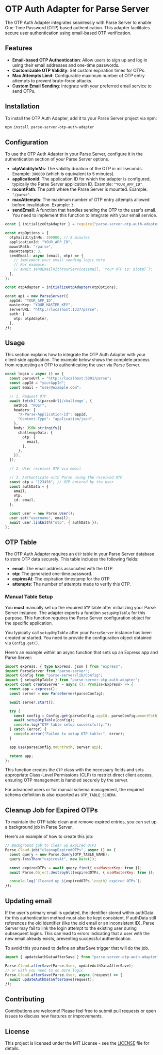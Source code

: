# OTP Auth Adapter for Parse Server

The OTP Auth Adapter integrates seamlessly with Parse Server to enable One-Time Password (OTP) based authentication. This adapter facilitates secure user authentication using email-based OTP verification.

## Features

- **Email-based OTP Authentication**: Allow users to sign up and log in using their email addresses and one-time passwords.
- **Customizable OTP Validity**: Set custom expiration times for OTPs.
- **Max Attempts Limit**: Configurable maximum number of OTP entry attempts to prevent brute-force attacks.
- **Custom Email Sending**: Integrate with your preferred email service to send OTPs.

## Installation

To install the OTP Auth Adapter, add it to your Parse Server project via npm:

```bash
npm install parse-server-otp-auth-adapter
```

## Configuration

To use the OTP Auth Adapter in your Parse Server, configure it in the authentication section of your Parse Server options.

- **otpValidityInMs**: The validity duration of the OTP in milliseconds. Example: `300000` (which is equivalent to 5 minutes).
- **applicationId**: The application ID for which the adapter is configured, typically the Parse Server application ID. Example: `"YOUR_APP_ID"`.
- **mountPath**: The path where the Parse Server is mounted. Example: `"/parse"`.
- **maxAttempts**: The maximum number of OTP entry attempts allowed before invalidation. Example: `3`.
- **sendEmail**: A function that handles sending the OTP to the user's email. You need to implement this function to integrate with your email service.

```ts
const { initializeOtpAdapter } = require("parse-server-otp-auth-adapter");

const otpOptions = {
  otpValidityInMs: 300000, // 5 minutes
  applicationId: "YOUR_APP_ID",
  mountPath: "/parse",
  maxAttempts: 3,
  sendEmail: async (email, otp) => {
    // Implement your email sending logic here
    // For example:
    // await sendEmailWithYourService(email, `Your OTP is: ${otp}`);
  },
};

const otpAdapter = initializeOtpAdapter(otpOptions);

const api = new ParseServer({
  appId: "YOUR_APP_ID",
  masterKey: "YOUR_MASTER_KEY",
  serverURL: "http://localhost:1337/parse",
  auth: {
    otp: otpAdapter,
  },
});
```

## Usage

This section explains how to integrate the OTP Auth Adapter with your client-side application. The example below shows the complete process from requesting an OTP to authenticating the user via Parse Server.

```ts
const login = async () => {
  const parseUrl = "http://localhost:5001/parse";
  const appId = "yourAppId";
  const email = "user@example.com";

  // 1. Request OTP
  await fetch(`${parseUrl}/challenge`, {
    method: "POST",
    headers: {
      "X-Parse-Application-Id": appId,
      "Content-Type": "application/json",
    },
    body: JSON.stringify({
      challengeData: {
        otp: {
          email,
        },
      },
    }),
  });

  // 2. User receives OTP via email

  // 3. Authenticate with Parse using the received OTP
  const otp = "123456"; // OTP entered by the user
  const authData = {
    email,
    otp,
    id: email,
  };

  const user = new Parse.User();
  user.set("username", email);
  await user.linkWith("otp", { authData });
};
```

## OTP Table

The OTP Auth Adapter requires an `OTP` table in your Parse Server database to store OTP data securely. This table includes the following fields:

- **email**: The email address associated with the OTP.
- **otp**: The generated one-time password.
- **expiresAt**: The expiration timestamp for the OTP.
- **attempts**: The number of attempts made to verify this OTP.

### Manual Table Setup

You **must** manually set up the required `OTP` table after initializing your Parse Server instance. The adapter exports a function `setupOtpTable` for this purpose. This function requires the Parse Server configuration object for the specific application.

You typically call `setupOtpTable` after your `ParseServer` instance has been created or started. You need to provide the configuration object obtained via `Config.get()`.

Here's an example within an async function that sets up an Express app and Parse Server:

```typescript
import express, { type Express, json } from "express";
import ParseServer from "parse-server";
import Config from "parse-server/lib/Config";
import { setupOtpTable } from "parse-server-otp-auth-adapter";
export const createServer = async (): Promise<Express> => {
  const app = express();
  const server = new ParseServer(parseConfig);

  await server.start();

  try {
    const config = Config.get(parseConfig.appId, parseConfig.mountPath);
    await setupOtpTable(config);
    console.log("OTP table setup successfully.");
  } catch (error) {
    console.error("Failed to setup OTP table:", error);
  }

  app.use(parseConfig.mountPath, server.app);

  return app;
};
```

This function creates the `OTP` class with the necessary fields and sets appropriate Class-Level Permissions (CLP) to restrict direct client access, ensuring OTP management is handled securely by the server.

For advanced users or for manual schema management, the required schema definition is also exported as `OTP_TABLE_SCHEMA`.

## Cleanup Job for Expired OTPs

To maintain the OTP table clean and remove expired entries, you can set up a background job in Parse Server.

Here's an example of how to create this job:

```javascript
// Background job to clean up expired OTPs
Parse.Cloud.job("cleanupExpiredOTPs", async () => {
  const query = new Parse.Query(OTP_TABLE_NAME);
  query.lessThan("expiresAt", new Date());

  const expiredOTPs = await query.find({ useMasterKey: true });
  await Parse.Object.destroyAll(expiredOTPs, { useMasterKey: true });

  console.log(`Cleaned up ${expiredOTPs.length} expired OTPs`);
});
```

## Updating email

If the user's primary email is updated, the identifier stored within authData for this authentication method must also be kept consistent. If authData still references the old identifier (like the old email or an inconsistent ID), Parse Server may fail to link the login attempt to the existing user during subsequent logins. This can lead to errors indicating that a user with the new email already exists, preventing successful authentication.

To avoid this you need to define an afterSave trigger that will do the job.

```typescript
import { updateAuthDataAfterSave } from "parse-server-otp-auth-adapter";

Parse.Cloud.afterSave(Parse.User, updateAuthDataAfterSave);
// or with you need to do more logic
Parse.Cloud.afterSave(Parse.User, async (request) => {
  await updateAuthDataAfterSave(request);
});
```

## Contributing

Contributions are welcome! Please feel free to submit pull requests or open issues to discuss new features or improvements.

## License

This project is licensed under the MIT License - see the [LICENSE](LICENSE) file for details.
